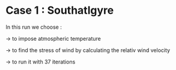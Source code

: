 # Case 1 : Southatlgyre

In this run we choose :

-> to impose atmospheric temperature 

-> to find the stress of wind by calculating the relativ wind velocity

-> to run it with 37 iterations
